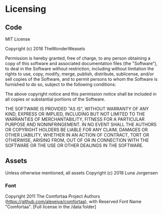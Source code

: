 # Licensing

## Code

MIT License

Copyright (c) 2018 TheWonderWeasels

Permission is hereby granted, free of charge, to any person obtaining a copy
of this software and associated documentation files (the "Software"), to deal
in the Software without restriction, including without limitation the rights
to use, copy, modify, merge, publish, distribute, sublicense, and/or sell
copies of the Software, and to permit persons to whom the Software is
furnished to do so, subject to the following conditions:

The above copyright notice and this permission notice shall be included in all
copies or substantial portions of the Software.

THE SOFTWARE IS PROVIDED "AS IS", WITHOUT WARRANTY OF ANY KIND, EXPRESS OR
IMPLIED, INCLUDING BUT NOT LIMITED TO THE WARRANTIES OF MERCHANTABILITY,
FITNESS FOR A PARTICULAR PURPOSE AND NONINFRINGEMENT. IN NO EVENT SHALL THE
AUTHORS OR COPYRIGHT HOLDERS BE LIABLE FOR ANY CLAIM, DAMAGES OR OTHER
LIABILITY, WHETHER IN AN ACTION OF CONTRACT, TORT OR OTHERWISE, ARISING FROM,
OUT OF OR IN CONNECTION WITH THE SOFTWARE OR THE USE OR OTHER DEALINGS IN THE
SOFTWARE.

## Assets

Unless otherwise mentioned, all assets Copyright (c) 2018 Luna Jorgensen

### Font

Copyright 2011 The Comfortaa Project Authors (https://github.com/alexeiva/comfortaa), with Reserved Font Name "Comfortaa".
[Full license in the /data folder]
